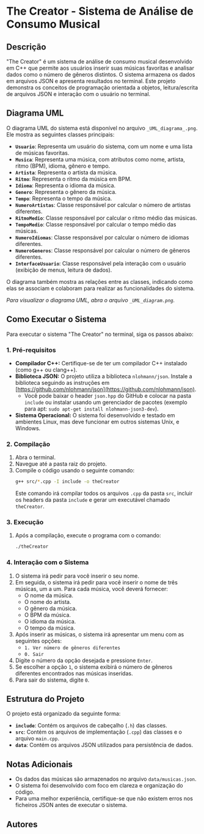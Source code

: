 # The Creator - Sistema de Análise de Consumo Musical

## Descrição

"The Creator" é um sistema de análise de consumo musical desenvolvido em C++ que permite aos usuários inserir suas músicas favoritas e analisar dados como o número de gêneros distintos. O sistema armazena os dados em arquivos JSON e apresenta resultados no terminal. Este projeto demonstra os conceitos de programação orientada a objetos, leitura/escrita de arquivos JSON e interação com o usuário no terminal.

## Diagrama UML

O diagrama UML do sistema está disponível no arquivo `_UML_diagrama_.png`. Ele mostra as seguintes classes principais:

*   **`Usuario`**: Representa um usuário do sistema, com um nome e uma lista de músicas favoritas.
*   **`Musica`**: Representa uma música, com atributos como nome, artista, ritmo (BPM), idioma, gênero e tempo.
*   **`Artista`**: Representa o artista da música.
*   **`Ritmo`**: Representa o ritmo da música em BPM.
*   **`Idioma`**: Representa o idioma da música.
*   **`Genero`**: Representa o gênero da música.
*   **`Tempo`**: Representa o tempo da música.
*   **`NumeroArtistas`**: Classe responsável por calcular o número de artistas diferentes.
*   **`RitmoMedio`**: Classe responsável por calcular o ritmo médio das músicas.
*   **`TempoMedio`**: Classe responsável por calcular o tempo médio das músicas.
*   **`NumeroIdiomas`**: Classe responsável por calcular o número de idiomas diferentes.
*   **`NumeroGeneros`**: Classe responsável por calcular o número de gêneros diferentes.
*   **`InterfaceUsuario`**: Classe responsável pela interação com o usuário (exibição de menus, leitura de dados).

O diagrama também mostra as relações entre as classes, indicando como elas se associam e colaboram para realizar as funcionalidades do sistema.

_Para visualizar o diagrama UML, abra o arquivo `_UML_diagram.png`._

## Como Executar o Sistema

Para executar o sistema "The Creator" no terminal, siga os passos abaixo:

### 1. Pré-requisitos

*   **Compilador C++:** Certifique-se de ter um compilador C++ instalado (como g++ ou clang++).
*   **Biblioteca JSON:** O projeto utiliza a biblioteca `nlohmann/json`. Instale a biblioteca seguindo as instruções em [https://github.com/nlohmann/json](https://github.com/nlohmann/json).
    *   Você pode baixar o header `json.hpp` do GitHub e colocar na pasta `include` ou instalar usando um gerenciador de pacotes (exemplo para apt: `sudo apt-get install nlohmann-json3-dev`).
*   **Sistema Operacional:** O sistema foi desenvolvido e testado em ambientes Linux, mas deve funcionar em outros sistemas Unix, e Windows.

### 2. Compilação

1.  Abra o terminal.
2.  Navegue até a pasta raiz do projeto.
3.  Compile o código usando o seguinte comando:
    ```bash
    g++ src/*.cpp -I include -o theCreator
    ```
    Este comando irá compilar todos os arquivos `.cpp` da pasta `src`, incluir os headers da pasta `include` e gerar um executável chamado `theCreator`.

### 3. Execução

1.  Após a compilação, execute o programa com o comando:
    ```bash
    ./theCreator
    ```

### 4. Interação com o Sistema

1.  O sistema irá pedir para você inserir o seu nome.
2.  Em seguida, o sistema irá pedir para você inserir o nome de três músicas, um a um. Para cada música, você deverá fornecer:
     - O nome da música.
     - O nome do artista.
     - O gênero da música.
     - O BPM da música.
     - O idioma da música.
     - O tempo da música.
3.  Após inserir as músicas, o sistema irá apresentar um menu com as seguintes opções:
    *   `1. Ver número de gêneros diferentes`
    *   `0. Sair`
4.  Digite o número da opção desejada e pressione `Enter`.
5.  Se escolher a opção `1`, o sistema exibirá o número de gêneros diferentes encontrados nas músicas inseridas.
6.  Para sair do sistema, digite `0`.

## Estrutura do Projeto

O projeto está organizado da seguinte forma:

*   **`include`**: Contém os arquivos de cabeçalho (`.h`) das classes.
*   **`src`**: Contém os arquivos de implementação (`.cpp`) das classes e o arquivo `main.cpp`.
*   **`data`**: Contém os arquivos JSON utilizados para persistência de dados.

## Notas Adicionais

*   Os dados das músicas são armazenados no arquivo `data/musicas.json`.
*   O sistema foi desenvolvido com foco em clareza e organização do código.
*   Para uma melhor experiência, certifique-se que não existem erros nos ficheiros JSON antes de executar o sistema.

## Autores



